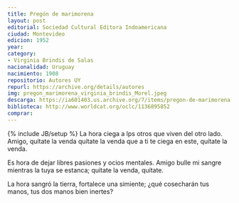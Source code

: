 ```yaml
---
title: Pregón de marimorena
layout: post
editorial: Sociedad Cultural Editora Indoamericana
ciudad: Montevideo
edicion: 1952
year:
category: 
- Virginia Brindis de Salas
nacionalidad: Uruguay
nacimiento: 1908
repositorio: Autores UY
repurl: https://archive.org/details/autores
img: pregon_marimorena_virginia_brindis_Morel.jpeg
descarga: https://ia601403.us.archive.org/7/items/pregon-de-marimorena-virginia-brindis-de-salas/Pregon%20De%20Marimorena%20-%20Virginia%20Brindis%20de%20Salas.pdf
biblioteca: http://www.worldcat.org/oclc/1136895852
comprar: 
---
```

{% include JB/setup %}
La hora ciega a lps otros
que viven del otro lado.
Amigo, quítate la venda
quítate la venda
que a ti te ciega en este,
quítate la venda.
 
Es hora de dejar libres
pasiones y ocios mentales.
Amigo bulle mi sangre
mientras la tuya se estanca;
quítate la venda, quítate.
 
La hora sangró la tierra,
fortalece una simiente;
¿qué cosecharán tus manos,
tus dos manos bien inertes?
